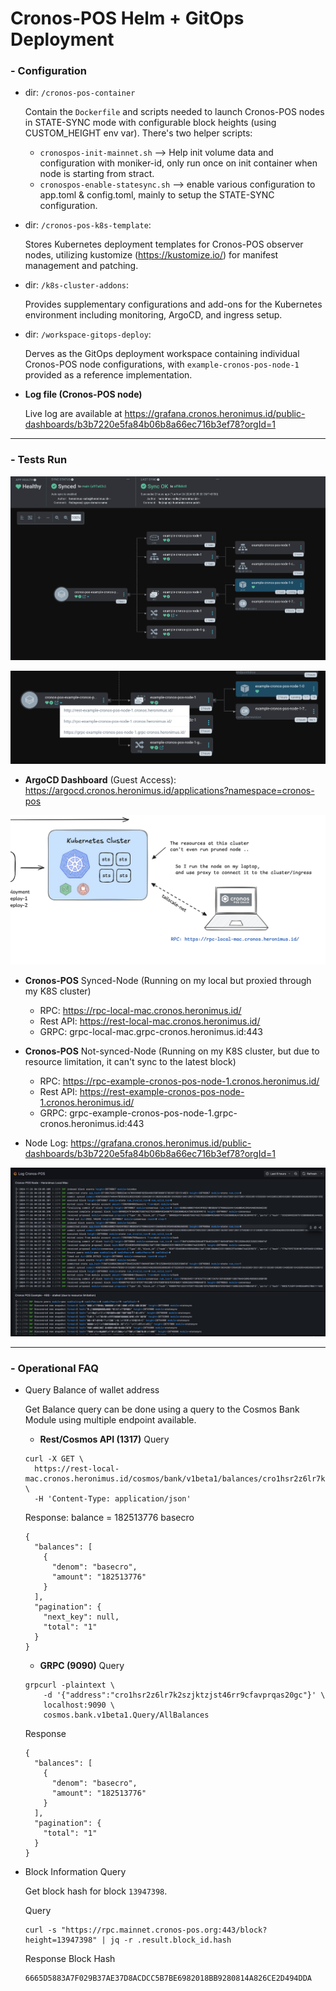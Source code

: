 # Cronos-POS Helm + GitOps Deployment

### - Configuration

- dir: `/cronos-pos-container`

  Contain the `Dockerfile` and scripts needed to launch Cronos-POS nodes in STATE-SYNC mode with configurable block heights (using CUSTOM_HEIGHT env var).
  There's two helper scripts:
  - `cronospos-init-mainnet.sh` --> Help init volume data and configuration with moniker-id, only run once on init container when node is starting from stract.
  - `cronospos-enable-statesync.sh` --> enable various configuration to app.toml & config.toml, mainly to setup the STATE-SYNC configuration.


- dir: `/cronos-pos-k8s-template`:

  Stores Kubernetes deployment templates for Cronos-POS observer nodes, utilizing kustomize (https://kustomize.io/) for manifest management and patching.


- dir: `/k8s-cluster-addons`:

  Provides supplementary configurations and add-ons for the Kubernetes environment including monitoring, ArgoCD, and ingress setup.

- dir: `/workspace-gitops-deploy`:

  Derves as the GitOps deployment workspace containing individual Cronos-POS node configurations, with `example-cronos-pos-node-1` provided as a reference implementation.

- **Log file (Cronos-POS node)**

  Live log are available at https://grafana.cronos.heronimus.id/public-dashboards/b3b7220e5fa84b06b8a66ec716b3ef78?orgId=1



---


### - Tests Run

![argocd-1](_assets/argocd-1.png)

![argocd-2](_assets/argocd-2.png)

- **ArgoCD Dashboard** (Guest Access): https://argocd.cronos.heronimus.id/applications?namespace=cronos-pos


![local-node](_assets/local-node.png)

- **Cronos-POS** Synced-Node (Running on my local but proxied through my K8S cluster)
  - RPC: https://rpc-local-mac.cronos.heronimus.id/
  - Rest API: https://rest-local-mac.cronos.heronimus.id/
  - GRPC: grpc-local-mac.grpc-cronos.heronimus.id:443

- **Cronos-POS** Not-synced-Node (Running on my K8S cluster, but due to resource limitation, it can't sync to the latest block)
  - RPC: https://rpc-example-cronos-pos-node-1.cronos.heronimus.id/
  - Rest API: https://rest-example-cronos-pos-node-1.cronos.heronimus.id/
  - GRPC: grpc-example-cronos-pos-node-1.grpc-cronos.heronimus.id:443

- Node Log: https://grafana.cronos.heronimus.id/public-dashboards/b3b7220e5fa84b06b8a66ec716b3ef78?orgId=1

![grafana-log](_assets/grafana-log.png)


---

### - Operational FAQ

- Query Balance of wallet address

  Get Balance query can be done using a query to the Cosmos Bank Module using multiple endpoint available.

  - **Rest/Cosmos API (1317)**
  Query
  ```
  curl -X GET \
    https://rest-local-mac.cronos.heronimus.id/cosmos/bank/v1beta1/balances/cro1hsr2z6lr7k2szjktzjst46rr9cfavprqas20gc \
    -H 'Content-Type: application/json'
  ```
  Response: balance = 182513776 basecro
  ```
  {
    "balances": [
      {
        "denom": "basecro",
        "amount": "182513776"
      }
    ],
    "pagination": {
      "next_key": null,
      "total": "1"
    }
  }
  ```

  - **GRPC (9090)**
  Query
  ```
  grpcurl -plaintext \
      -d '{"address":"cro1hsr2z6lr7k2szjktzjst46rr9cfavprqas20gc"}' \
      localhost:9090 \
      cosmos.bank.v1beta1.Query/AllBalances
  ```
  Response
  ```
  {
    "balances": [
      {
        "denom": "basecro",
        "amount": "182513776"
      }
    ],
    "pagination": {
      "total": "1"
    }
  }
  ```

- Block Information Query

  Get block hash for block `13947398`.

  Query
  ```
  curl -s "https://rpc.mainnet.cronos-pos.org:443/block?height=13947398" | jq -r .result.block_id.hash
  ```

  Response Block Hash
  ```
  6665D5883A7F029B37AE37D8ACDCC5B7BE6982018BB9280814A826CE2D494DDA
  ```
